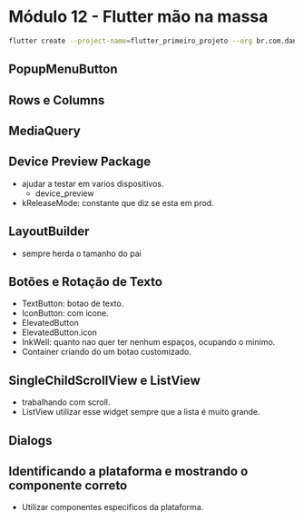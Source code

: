 # Módulo 12 - Flutter mão na massa

```bash
flutter create --project-name=flutter_primeiro_projeto --org br.com.danielmorita --platforms android,ios -a kotlin -i swift ./flutter_primeiro_projeto
```

## PopupMenuButton

## Rows e Columns

## MediaQuery

## Device Preview Package

- ajudar a testar em varios dispositivos.
  - device_preview
- kReleaseMode: constante que diz se esta em prod.

## LayoutBuilder

- sempre herda o tamanho do pai

## Botões e Rotação de Texto

- TextButton: botao de texto.
- IconButton: com icone.
- ElevatedButton
- ElevatedButton.icon
- InkWell: quanto nao quer ter nenhum espaços, ocupando o minimo.
- Container criando do um botao customizado.

## SingleChildScrollView e ListView

- trabalhando com scroll.
- ListView utilizar esse widget sempre que a lista é muito grande.

## Dialogs

## Identificando a plataforma e mostrando o componente correto

- Utilizar componentes especificos da plataforma.
